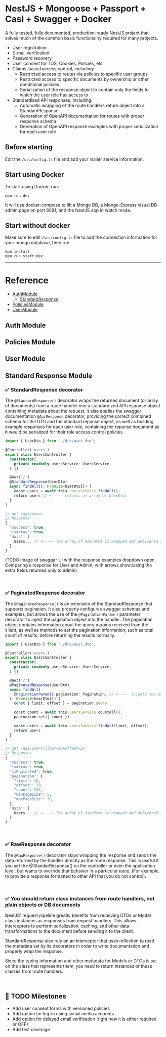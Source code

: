 # NestJS + Mongoose + Passport + Casl + Swagger + Docker

A fully tested, fully documented, production-ready NestJS project that solves much of the common basic functionality required for many projects.

- User registration
- E-mail verification
- Password recovery
- User consent for TOS, Cookies, Policies, etc
- Claims-based access control, including:
  - Restricted access to routes via policies to specific user groups
  - Restricted access to specific documents by ownership or other conditional policies
  - Serialization of the response object to contain only the fields to which the user role has access to
- Standardized API responses, including:
  - Automatic wrapping of the route handlers return object into a StandardResponse
  - Generation of OpenAPI documentation for routes with proper response schema
  - Generation of OpenAPI response examples with proper serialization for each user role

## Before starting
Edit the ```/src/config.ts``` file and add your mailer service information.



## Start using Docker
To start using Docker, run:

    npm run dev

It will use docker-compose to lift a Mongo DB, a Mongo-Express visual DB admin page on port 8081, and the NestJS app in watch mode.

## Start without docker

Make sure to edit ```/src/config.ts``` file to add the connection information for your mongo database, then run:

    npm install
    npm run start:dev

---------------------------------------------------------------------------
# Reference

* [AuthModule](#AuthModule)
  * [StandardResponse](#StandardResponse)
* [PoliciesModule](#PoliciesModule)
* [UserModule](#UserModule)

## Auth Module <a name="AuthModule"></a>

## Policies Module <a name="PoliciesModule"></a>

## User Module <a name="UserModule"></a>

## Standard Response Module
### <a name="StandardResponse"></a> ✅ StandardResponse decorator
The ```@StandardResponse()``` decorator wraps the returned document (or array of documents) from a route handler into a standardized API response object containing metadata about the request.
It also applies the swagger documentation ```@ApiResponse``` decorator, providing the correct combined schema for the DTO and the standard reponse object, as well as building example responses for each user role, containing the reponse document as it would be serialized for their role access control policies.

``` ts
import { UserDto } from './dto/user.dto';

@Controller('users')
export class UsersController {
  constructor(
    private readonly usersService: UsersService,
  ) {}

  @Get('/')
  @StandardResponse(UserDto)
  async findAll(): Promise<UserDto[]> {
    const users = await this.usersService.findAll();
    return users // <----- returns an array of UserDtos
  }
}

// get /api/users
// Response:
{
  "success": true,
  "isArray": true,
  "data": [
    Users... // <----- The array of UserDtos is wrapped and delivered inside the data property
  ]
}
```

(TODO image of swagger UI with the response examples dropdown open. Comparing a response for User and Admin, with arrows showcasing the extra fields returned only to admin)

<br />

### ✅ PaginatedResponse decorator
The ```@PaginatedResponse()``` is an extension of the StandardResponse that supports pagination. It also properly configures swagger schemas and examples, but allows the use of the ```@PaginationParam()``` parameter decorator to inject the pagination object into the handler. The pagination object contains information about the query params received from the client, as well as methods to set the pagination information, such as total count of results, before returning the results normally.

``` ts
import { UserDto } from './dto/user.dto';

@Controller('users')
export class UsersController {
  constructor(
    private readonly usersService: UsersService,
  ) {}

  @Get('/')
  @PaginatedResponse(UserDto)
  async findAll(
    @PaginationParam() pagination: Pagination, // <----- injects the pagination object into the handler
  ): Promise<UserDto[]> {
    const { limit, offset } = pagination.query

    const count = await this.usersService.countAll();
    pagination.set({ count })

    const users = await this.usersService.findAll(limit, offset);    
    return users
  }
}

// get /api/users?limit=10&offset=20
// Response:
{
  "success": true,
  "isArray": true,
  "isPaginated": true,
  "pagination": {
    "limit": 10,
    "offset": 20,
    "count": 192,
    "minPageSize": 5,
    "maxPageSize": 20,
  },
  "data": [
    Users... // <----- The array of UserDtos is wrapped and delivered inside the data property
  ]
}
```

<br />

### ✅ RawResponse decorator

The ```@RawResponse()``` decorator skips wrapping the response and sends the data returned by the handler directly as the route response. This is useful if you set the @StandarResponse() on the controller or even the application level, but wants to override that behavior in a particular route. (For example, to provide a response formatted to other API that you do not control).

<br />

### ✅ You should return class instances from route handlers, not plain objects or DB documents
NestJS' request pipeline greatly benefits from receiving DTOs or Model class instances as responses from request handlers. This allows interceptors to perform serialization, caching, and other data transformations to the document before sending it to the client.

StandardResponse also rely on an interceptor that uses reflection to read the metadata set by its decorators in order to write documentation and properly wrap the response.

Since the typing information and other metadata for Models or DTOs is set on the class that represents them, you need to return instances of these classes from route handlers.

<br />

## 🚀 TODO Milestones

- Add user consent forms with versioned policies
- Add option for log-in using social media accounts
- Add option for delayed email verification (right now it is either required or OFF)
- Add test coverage
